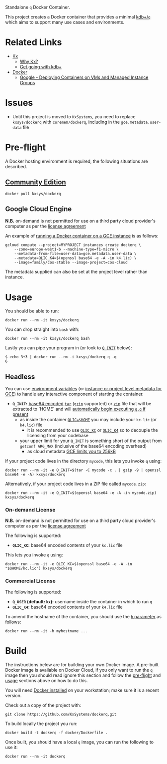 Standalone `q` Docker Container.

This project creates a Docker container that provides a minimal [kdb+/`q`](https://kx.com/why-kx/) which aims to support many use cases and environments.

# Related Links

 * [Kx](https://kx.com)
     * [Why Kx?](https://kx.com/why-kx/)
     * [Get going with kdb+](https://code.kx.com)
 * [Docker](https://docker.com)
     * [Google - Deploying Containers on VMs and Managed Instance Groups](https://cloud.google.com/compute/docs/containers/deploying-containers)

# Issues

 * Until this project is moved to `KxSystems`, you need to replace `kxsys/dockerq` with `coremem/dockerq`, including in the `gce.metadata.user-data` file

# Pre-flight

A Docker hosting environment is required, the following situations are described.

## [Community Edition](https://www.docker.com/community-edition)

    docker pull kxsys/dockerq

## Google Cloud Engine

**N.B.** on-demand is not permitted for use on a third party cloud provider's computer as per the [license agreement](https://ondemand.kx.com/)

An example of [running a Docker container on a GCE instance](https://cloud.google.com/container-optimized-os/docs/how-to/run-container-instance#starting_a_docker_container_via_cloud-config) is as follows:

    gcloud compute --project=MYPROJECT instances create dockerq \
    	--zone=europe-west1-b --machine-type=f1-micro \
    	--metadata-from-file=user-data=gce.metadata.user-data \
    	--metadata=QLIC_K4=$(openssl base64 -e -A -in k4.lic) \
    	--image=family/cos-stable --image-project=cos-cloud

The metadata supplied can also be set at the project level rather than instance.

# Usage

You should be able to run:

    docker run --rm -it kxsys/dockerq

You can drop straight into `bash` with:

    docker run --rm -it kxsys/dockerq bash

Lastly you can pipe your program in (or look to [`Q_INIT`](#headless) below):

    $ echo 3+3 | docker run --rm -i kxsys/dockerq q -q
    6

## Headless

You can use [environment variables](https://docs.docker.com/engine/reference/run/#env-environment-variables) (or [instance or project level metadata for GCE](https://cloud.google.com/compute/docs/storing-retrieving-metadata)) to handle any interactive component of starting the container.

 * **`Q_INIT`:** [base64 encoded](https://en.wikipedia.org/wiki/Base64) [`tar`](https://en.wikipedia.org/wiki/Tar_(computing)) ([`gzip`](https://en.wikipedia.org/wiki/Gzip) supported) or [`zip`](https://en.wikipedia.org/wiki/Zip_(file_format)) file that will be extracted to `HOME` and will [automatically begin executing `q.q` if present](https://www.kdbfaq.com/how-can-i-have-kdb-automatically-load-q-code-at-startup-in-every-session/)
     * as inside the container [`QLIC=$HOME`](https://code.kx.com/q/tutorials/licensing/#keeping-the-license-key-file-elsewhere) you may include your `kc.lic` (or `k4.lic`) file
         * it is recommended to use [`QLIC_KC`](#on-demand-license) or [`QLIC_K4`](#commercial-license) so to decouple the licensing from your codebase
     * your upper limit for your `Q_INIT` is something short of the output from `getconf ARG_MAX` (inclusive of the base64 encoding overhead)
         * as cloud metadata [GCE limits you to 256kB](https://cloud.google.com/compute/docs/storing-retrieving-metadata#custom_metadata_size_limitations)

If your project code lives in the directory `mycode`, this lets you invoke `q` using:

    docker run --rm -it -e Q_INIT=$(tar -C mycode -c . | gzip -9 | openssl base64 -e -A) kxsys/dockerq

Alternatively, if your project code lives in a ZIP file called `mycode.zip`:

    docker run --rm -it -e Q_INIT=$(openssl base64 -e -A -in mycode.zip) kxsys/dockerq

### On-demand License

**N.B.** on-demand is not permitted for use on a third party cloud provider's computer as per the [license agreement](https://ondemand.kx.com/)

The following is supported:

 * **`QLIC_KC`:** base64 encoded contents of your `kc.lic` file

This lets you invoke `q` using:

    docker run --rm -it -e QLIC_KC=$(openssl base64 -e -A -in "$QHOME/kc.lic") kxsys/dockerq

### Commercial License

The following is supported:

 * **`Q_USER` (default: `kx`):** username inside the container in which to run `q`
 * **`QLIC_K4`:** base64 encoded contents of your `k4.lic` file

To amend the hostname of the container, you should use the [`h` parameter](https://docs.docker.com/engine/reference/run/#uts-settings---uts) as follows:

    docker run --rm -it -h myhostname ...

# Build

The instructions below are for building your own Docker image. A pre-built Docker image is available on Docker Cloud, if you only want to run the `q` image then you should read ignore this section and follow the [pre-flight](#pre-flight) and [usage](#usage) sections above on how to do this.

You will need [Docker installed](https://www.docker.com/community-edition) on your workstation; make sure it is a recent version.

Check out a copy of the project with:

    git clone https://github.com/KxSystems/dockerq.git

To build locally the project you run:

    docker build -t dockerq -f docker/Dockerfile .

Once built, you should have a local `q` image, you can run the following to use it:

    docker run --rm -it dockerq
